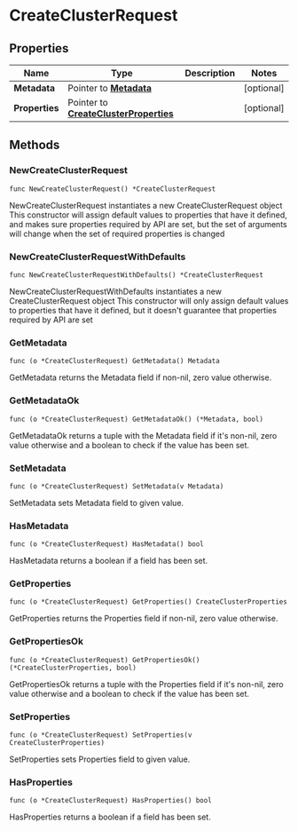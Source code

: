 # CreateClusterRequest

## Properties

|Name | Type | Description | Notes|
|------------ | ------------- | ------------- | -------------|
|**Metadata** | Pointer to [**Metadata**](Metadata.md) |  | [optional] |
|**Properties** | Pointer to [**CreateClusterProperties**](CreateClusterProperties.md) |  | [optional] |

## Methods

### NewCreateClusterRequest

`func NewCreateClusterRequest() *CreateClusterRequest`

NewCreateClusterRequest instantiates a new CreateClusterRequest object
This constructor will assign default values to properties that have it defined,
and makes sure properties required by API are set, but the set of arguments
will change when the set of required properties is changed

### NewCreateClusterRequestWithDefaults

`func NewCreateClusterRequestWithDefaults() *CreateClusterRequest`

NewCreateClusterRequestWithDefaults instantiates a new CreateClusterRequest object
This constructor will only assign default values to properties that have it defined,
but it doesn't guarantee that properties required by API are set

### GetMetadata

`func (o *CreateClusterRequest) GetMetadata() Metadata`

GetMetadata returns the Metadata field if non-nil, zero value otherwise.

### GetMetadataOk

`func (o *CreateClusterRequest) GetMetadataOk() (*Metadata, bool)`

GetMetadataOk returns a tuple with the Metadata field if it's non-nil, zero value otherwise
and a boolean to check if the value has been set.

### SetMetadata

`func (o *CreateClusterRequest) SetMetadata(v Metadata)`

SetMetadata sets Metadata field to given value.

### HasMetadata

`func (o *CreateClusterRequest) HasMetadata() bool`

HasMetadata returns a boolean if a field has been set.

### GetProperties

`func (o *CreateClusterRequest) GetProperties() CreateClusterProperties`

GetProperties returns the Properties field if non-nil, zero value otherwise.

### GetPropertiesOk

`func (o *CreateClusterRequest) GetPropertiesOk() (*CreateClusterProperties, bool)`

GetPropertiesOk returns a tuple with the Properties field if it's non-nil, zero value otherwise
and a boolean to check if the value has been set.

### SetProperties

`func (o *CreateClusterRequest) SetProperties(v CreateClusterProperties)`

SetProperties sets Properties field to given value.

### HasProperties

`func (o *CreateClusterRequest) HasProperties() bool`

HasProperties returns a boolean if a field has been set.



